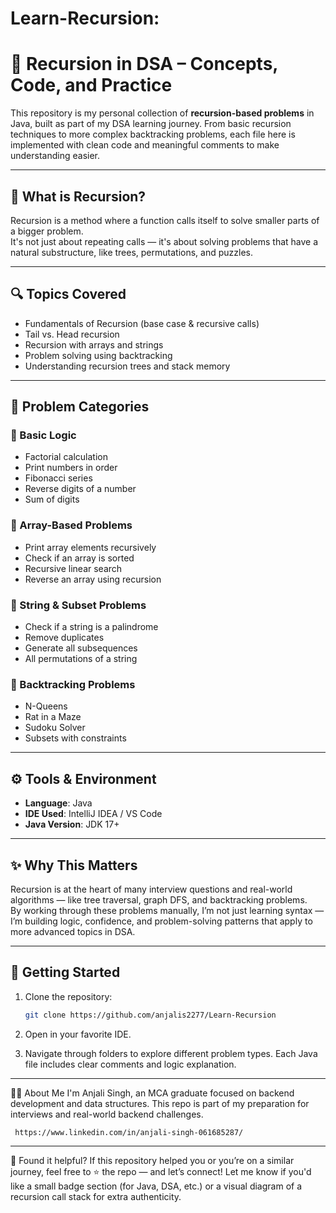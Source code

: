 # Learn-Recursion: 

# 🧮 Recursion in DSA – Concepts, Code, and Practice

This repository is my personal collection of **recursion-based problems** in Java, built as part of my DSA learning journey. From basic recursion techniques to more complex backtracking problems, each file here is implemented with clean code and meaningful comments to make understanding easier.

---

## 📌 What is Recursion?

Recursion is a method where a function calls itself to solve smaller parts of a bigger problem.  
It's not just about repeating calls — it's about solving problems that have a natural substructure, like trees, permutations, and puzzles.

---

## 🔍 Topics Covered

- Fundamentals of Recursion (base case & recursive calls)
- Tail vs. Head recursion
- Recursion with arrays and strings
- Problem solving using backtracking
- Understanding recursion trees and stack memory

---

## 🔧 Problem Categories

### 🔹 Basic Logic
- Factorial calculation
- Print numbers in order
- Fibonacci series
- Reverse digits of a number
- Sum of digits

### 🔹 Array-Based Problems
- Print array elements recursively
- Check if an array is sorted
- Recursive linear search
- Reverse an array using recursion

### 🔹 String & Subset Problems
- Check if a string is a palindrome
- Remove duplicates
- Generate all subsequences
- All permutations of a string

### 🔹 Backtracking Problems
- N-Queens
- Rat in a Maze
- Sudoku Solver
- Subsets with constraints

---

## ⚙️ Tools & Environment

- **Language**: Java  
- **IDE Used**: IntelliJ IDEA / VS Code  
- **Java Version**: JDK 17+

---

## ✨ Why This Matters

Recursion is at the heart of many interview questions and real-world algorithms — like tree traversal, graph DFS, and backtracking problems.  
By working through these problems manually, I’m not just learning syntax — I’m building logic, confidence, and problem-solving patterns that apply to more advanced topics in DSA.

---

## 🚀 Getting Started

1. Clone the repository:
   ```bash
   git clone https://github.com/anjalis2277/Learn-Recursion
   ```
2.  Open in your favorite IDE.
   
3. Navigate through folders to explore different problem types. Each Java file includes clear comments and logic explanation.

---

🙋‍♀️ About Me
I'm Anjali Singh, an MCA graduate focused on backend development and data structures.
This repo is part of my preparation for interviews and real-world backend challenges.

``` https://www.linkedin.com/in/anjali-singh-061685287/```

---

🌟 Found it helpful?
If this repository helped you or you’re on a similar journey, feel free to ⭐️ the repo — and let’s connect!
Let me know if you'd like a small badge section (for Java, DSA, etc.) or a visual diagram of a recursion call stack for extra authenticity.









